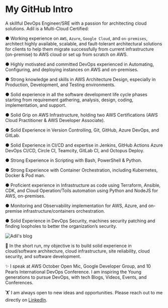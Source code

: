 # My GitHub Intro

A skillful DevOps Engineer/SRE with a passion for architecting cloud solutions. Adil is a Multi-Cloud Certified:

● Working experience on `AWS`, `Azure`, `Google Cloud`, and `on-premises`, architect highly available, scalable, and fault-tolerant architectural solutions for clients to help them migrate successfully from current infrastructure (on-premise) to AWS cloud or set up from scratch on AWS.

● Highly motivated and committed DevOps experienced in Automating, Configuring, and deploying instances on AWS and on-premises.

● Strong knowledge and skills in AWS Architecture Design, especially in Production, Development, and Testing environments.

● Solid experience in all the software development life cycle phases starting from requirement gathering, analysis, design, coding, implementation, and support.

● Solid Grip on AWS Infrastructure, holding two AWS Certifications (AWS Cloud Practitioner & AWS Developer Associate).

● Solid Experience in Version Controlling, Git, GitHub, Azure DevOps, and GitLab.

● Solid Experience in CI/CD and expertise in Jenkins, GitHub Actions Azure DevOps CI/CD, Circle CI, Teamcity, GitLab CI, and Octopus Deploy.

● Strong Experience in Scripting with Bash, PowerShell & Python.

● Strong Experience with Container Orchestration, including Kubernetes, Docker & Pod man.

● Proficient experience in Infrastructure as code using Terraform, Ansible, CDK, and Cloud Operation/Toils automation using Python and NodeJS for AWS, on-premises.

● Monitoring and Observability implementation for AWS, Azure, and on-premise infrastructure/containers orchestration.

● Solid Experience in DevOps Security, machines security patching and finding loopholes to better the organization’s security.

![Adil's blog](https://github-read-medium.vercel.app/latest?username=adilshehzad786&limit=1&theme=nord)

🚀 In the short run, my objective is to build solid experience in cloud/software architecture, cloud infrastructure, site reliability, cloud security, and software development.

✨ I speak at AWS October Open Mic, Google Developer Group, and 10 Pearls International DevOps Conference. I am inspiring the Young generations to pursue DevOps, with tech Blogs, Videos, Events, and Conferences.

🏋️ I am always open to new ideas and opportunities. Please reach out to me directly on [LinkedIn](https://www.linkedin.com/in/adilshehzad7/).
